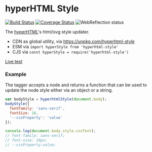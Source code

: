 # hyperHTML Style

[![Build Status](https://travis-ci.com/WebReflection/hyperhtml-style.svg?branch=master)](https://travis-ci.com/WebReflection/hyperhtml-style) [![Coverage Status](https://coveralls.io/repos/github/WebReflection/hyperhtml-style/badge.svg?branch=master)](https://coveralls.io/github/WebReflection/hyperhtml-style?branch=master) ![WebReflection status](https://offline.report/status/webreflection.svg)

The [hyperHTML](https://github.com/WebReflection/hyperHTML#hyperhtml)'s html/svg style updater.

  * CDN as global utility, via https://unpkg.com/hyperhtml-style
  * ESM via `import hyperStyle from 'hyperhtml-style'`
  * CJS via `const hyperStyle = require('hyperhtml-style')`

[Live test](https://webreflection.github.io/hyperhtml-style/test/)

### Example

The tagger accepts a node and returns a function that can be used to update the node style either via an object or a string.

```js
var bodyStyle = hyperhtmlStyle(document.body);
bodyStyle({
  fontFamily: 'sans-serif',
  fontSize: 16,
  '--cssProperty': 'value'
});

console.log(document.body.style.cssText);
// font-family: sans-serif;
// font-size: 16px;
// --cssProperty:value;
```
